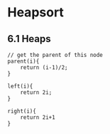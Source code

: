 # Heapsort

## 6.1 Heaps



```
// get the parent of this node
parent(i){
	return (i-1)/2;
}

left(i){
	return 2i;
}

right(i){
	return 2i+1
}


```

